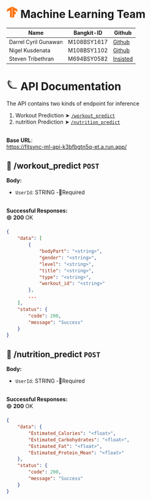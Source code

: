 # <img src="https://raw.githubusercontent.com/devicons/devicon/master/icons/tensorflow/tensorflow-original.svg" alt="flask" width="30" height="30"/> Machine Learning Team
<table>
    <thead>
        <tr>
            <th>Name</th>
            <th>Bangkit-ID</th>
            <th>Github</th>
        </tr>
    </thead>
    <tbody>
        <tr>
            <td>Darrel Cyril Gunawan</td>
            <td>M108BSY1617</td>
            <td><a href="#">Github</a></td>
        </tr>
        <tr>
            <td>Nigel Kusdenata</td>
            <td>M108BSY1102</td>
            <td><a href="#">Github</a></td>
        </tr>
        <tr>
            <td>Steven Tribethran</td>
            <td>M694BSY0582</td>
            <td><a href="https://github.com/Insisted">Insisted</a></td>
        </tr>
    </tbody>
</table>

# <img src="https://raw.githubusercontent.com/devicons/devicon/master/icons/flask/flask-original.svg" alt="flask" width="30" height="30"/> API Documentation
The API contains two kinds of endpoint for inference
1. Workout Prediction ➤ [`/workout_predict`](#-workout_predict-post)
2. nutrition Prediction ➤ [`/nutrition_predict`](#-nutrition_predict-post)

<br/>**Base URL**:<br/>
https://fitsync-ml-api-k3bfbgtn5q-et.a.run.app/

## 🔗 /workout_predict `POST`
**Body:**
* `UserId`: STRING -🔸Required
<br/><br/>

**Successful Responses:**<br/>
🟢 **200** OK

```json
{
    "data": [
        {
            "bodyPart": "<string>",
            "gender": "<string>",
            "level": "<string>",
            "title": "<string>",
            "type": "<string>",
            "workout_id": "<string>"
        },
        ...
    ],
    "status": {
        "code": 200,
        "message": "Success"
    }
}
```

## 🔗 /nutrition_predict `POST`
**Body:**
* `UserId`: STRING -🔸Required
<br/><br/>

**Successful Responses:**<br/>
🟢 **200** OK

```json
{
    "data": {
        "Estimated_Calories": "<float>",
        "Estimated_Carbohydrates": "<float>",
        "Estimated_Fat": "<float>",
        "Estimated_Protein_Mean": "<float>"
    },
    "status": {
        "code": 200,
        "message": "Success"
    }
}
```

